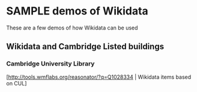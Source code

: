 # SAMPLE demos of Wikidata

These are a few demos of how Wikidata can be used

## Wikidata and Cambridge Listed buildings

### Cambridge University Library 


[http://tools.wmflabs.org/reasonator/?q=Q1028334  | Wikidata items based on CUL]




